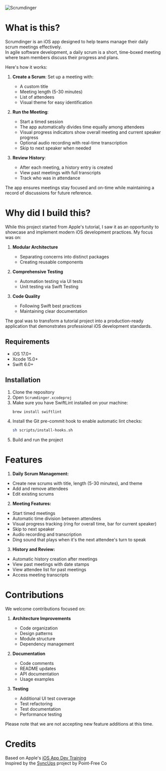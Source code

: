 ![Scrumdinger](https://github.com/user-attachments/assets/a245d11d-c260-42a8-8286-785ff491c68c)

# What is this?
Scrumdinger is an iOS app designed to help teams manage their daily scrum meetings effectively. <br>
In agile software development, a daily scrum is a short, time-boxed meeting where team members discuss their progress and plans.<br>

Here's how it works:
1. **Create a Scrum**: Set up a meeting with:
   - A custom title
   - Meeting length (5-30 minutes)
   - List of attendees
   - Visual theme for easy identification

2. **Run the Meeting**:
   - Start a timed session
   - The app automatically divides time equally among attendees
   - Visual progress indicators show overall meeting and current speaker progress
   - Optional audio recording with real-time transcription
   - Skip to next speaker when needed

3. **Review History**:
   - After each meeting, a history entry is created
   - View past meetings with full transcripts
   - Track who was in attendance

The app ensures meetings stay focused and on-time while maintaining a record of discussions for future reference.

# Why did I build this?
While this project started from Apple's tutorial, I saw it as an opportunity to showcase and implement modern iOS development practices. My focus was on:

1. **Modular Architecture**
   - Separating concerns into distinct packages
   - Creating reusable components

2. **Comprehensive Testing**
   - Automation testing via UI tests
   - Unit testing via Swift Testing

3. **Code Quality**
   - Following Swift best practices
   - Maintaining clear documentation

The goal was to transform a tutorial project into a production-ready application that demonstrates professional iOS development standards.

## Requirements
- iOS 17.0+
- Xcode 15.0+
- Swift 6.0+

## Installation
1. Clone the repository
2. Open `Scrumdinger.xcodeproj`
3. Make sure you have SwiftLint installed on your machine:
   ```bash
   brew install swiftlint
   ```
4. Install the Git pre-commit hook to enable automatic lint checks:
   ```bash
   sh scripts/install-hooks.sh
   ```
5. Build and run the project

# Features
1. **Daily Scrum Management:**
  - Create new scrums with title, length (5-30 minutes), and theme
  - Add and remove attendees
  - Edit existing scrums

2. **Meeting Features:**
  - Start timed meetings
  - Automatic time division between attendees
  - Visual progress tracking (ring for overall time, bar for current speaker)
  - Skip to next speaker
  - Audio recording and transcription
  - Ding sound that plays when it's the next attendee's turn to speak

3. **History and Review:**
  - Automatic history creation after meetings
  - View past meetings with date stamps
  - View attendee list for past meetings
  - Access meeting transcripts


# Contributions
We welcome contributions focused on:

1. **Architecture Improvements**
   - Code organization
   - Design patterns
   - Module structure
   - Dependency management

2. **Documentation**
   - Code comments
   - README updates
   - API documentation
   - Usage examples

3. **Testing**
   - Additional UI test coverage
   - Test refactoring
   - Test documentation
   - Performance testing

Please note that we are not accepting new feature additions at this time.

# Credits
Based on Apple's [iOS App Dev Training](https://developer.apple.com/tutorials/app-dev-training/getting-started-with-scrumdinger) <br>
Inspired by the [SyncUps](https://github.com/pointfreeco/syncups) project by Point-Free Co
